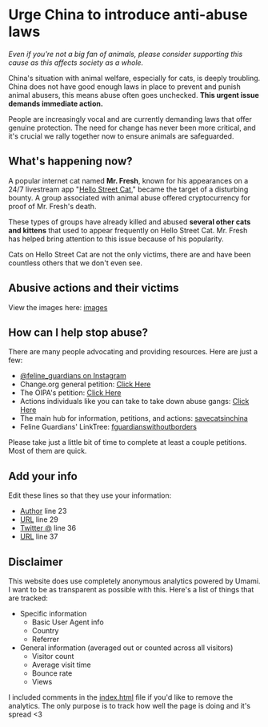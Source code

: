 # Urge China to introduce anti-abuse laws

_Even if you're not a big fan of animals, please consider supporting this cause as this affects society as a whole._

China's situation with animal welfare, especially for cats, is deeply troubling. China does not have good enough laws in place to prevent and punish animal abusers, this means abuse often goes unchecked. **This urgent issue demands immediate action.**

People are increasingly vocal and are currently demanding laws that offer genuine protection. The need for change has never been more critical, and it's crucial we rally together now to ensure animals are safeguarded.

## What's happening now?

A popular internet cat named **Mr. Fresh**, known for his appearances on a 24/7 livestream app "[Hello Street Cat](https://streetcat.wiki/)," became the target of a disturbing bounty. A group associated with animal abuse offered cryptocurrency for proof of Mr. Fresh's death.

These types of groups have already killed and abused **several other cats and kittens** that used to appear frequently on Hello Street Cat. Mr. Fresh has helped bring attention to this issue because of his popularity.

Cats on Hello Street Cat are not the only victims, there are and have been countless others that we don't even see.

## Abusive actions and their victims

View the images here: [images](./images)

## How can I help stop abuse?

There are many people advocating and providing resources. Here are just a few:

- [@feline_guardians on Instagram](https://www.instagram.com/feline_guardians)
- Change.org general petition: [Click Here](https://www.change.org/p/urgent-call-to-put-a-stop-to-unprecedented-levels-of-cruelty-torture-to-animals-in-china)
- The OIPA's petition: [Click Here](https://www.oipa.org/international/cats-tortured-and-killed-online-china/)
- Actions individuals like you can take to take down abuse gangs: [Click Here](https://telegra.ph/Actionables-to-Take-Down-Cat-Abuse-Gang-09-20)
- The main hub for information, petitions, and actions: [savecatsinchina](https://www.felineguardians.org/take-action)
- Feline Guardians' LinkTree: [fguardianswithoutborders](https://linktr.ee/fguardianswithoutborders)

Please take just a little bit of time to complete at least a couple petitions. Most of them are quick.

## Add your info

Edit these lines so that they use your information:
- [Author](index.html#23) line 23
- [URL](index.html#29) line 29
- [Twitter @](index.html#36) line 36
- [URL](index.html#37) line 37

## Disclaimer

This website does use completely anonymous analytics powered by Umami. I want to be as transparent as possible with this. Here's a list of things that are tracked:
- Specific information
  - Basic User Agent info
  - Country
  - Referrer
- General information (averaged out or counted across all visitors)
  - Visitor count
  - Average visit time
  - Bounce rate
  - Views

I included comments in the [index.html](index.html) file if you'd like to remove the analytics. The only purpose is to track how well the page is doing and it's spread <3

